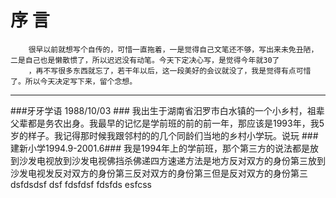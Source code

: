 # 序 言 #
		很早以前就想写个自传的，可惜一直拖着，一是觉得自己文笔还不够，写出来未免丑陋，二是自己也是懒散惯了，所以迟迟没有动笔。今天下定决心写，是觉得今年就30了
		，再不写很多东西就忘了，若干年以后，这一段美好的会议就没了，我是觉得有点可惜了。所以今天决定写下来，留个念想。
***********************
###牙牙学语 1988/10/03  ###
		我出生于湖南省汨罗市白水镇的一个小乡村，祖辈父辈都是务农出身。我最早的记忆是学前班的前的前一年，那应该是1993年，我5岁的样子。我记得那时候我跟邻村的的几个同龄们当地的乡村小学玩。说玩
###建新小学1994.9-2001.6###
	我是1994年上的学前班，那个第三方的说法都是放到沙发电视放到沙发电视佛挡杀佛递四方速递方法是地方反对双方的身份第三放到沙发电视发反对双方的身份第三反对双方的身份第三但是反对双方的身份第三
	dsfdsdsf dsf 
	fdsfdsf 
	fdsfds 
	esfcss


		